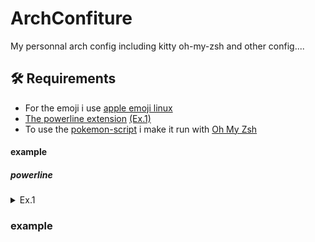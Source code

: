 # ArchConfiture
My personnal arch config including kitty oh-my-zsh and other config....




## **🛠️ Requirements**

 - For the emoji i use [apple emoji linux](https://github.com/samuelngs/apple-emoji-linux)
 - [The powerline extension](https://github.com/powerline/powerline) [(Ex.1)](#####powerline) 
 - To use the [pokemon-script](https://github.com/nuke-dash/pokemon-colorscripts-mac?tab=readme-ov-file) i make it run with [Oh My Zsh](https://github.com/ohmyzsh/ohmyzsh)

#### example
##### powerline
<details><summary>Ex.1</summary>

![highlighted](https://github.com/user-attachments/assets/74bd7eaf-ec52-49c3-bdb9-9b20f74e8d81)

</details>

### example
